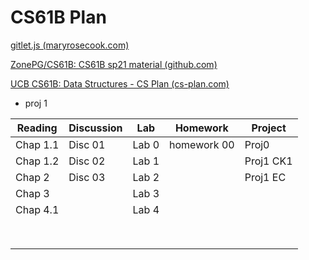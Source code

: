 # CS61B Plan

[gitlet.js (maryrosecook.com)](http://gitlet.maryrosecook.com/docs/gitlet.html) 

[ZonePG/CS61B: CS61B sp21 material (github.com)](https://github.com/ZonePG/CS61B/tree/main) 

[UCB CS61B: Data Structures - CS Plan (cs-plan.com)](https://cs-plan.com/CS基础/课程推荐/算法基础/UCBCS61B/) 



- proj 1

| Reading  | Discussion | Lab   | Homework    | Project   |
| -------- | ---------- | ----- | ----------- | --------- |
| Chap 1.1 | Disc 01    | Lab 0 | homework 00 | Proj0     |
| Chap 1.2 | Disc 02    | Lab 1 |             | Proj1 CK1 |
| Chap 2   | Disc 03    | Lab 2 |             | Proj1 EC  |
| Chap 3   |            | Lab 3 |             |           |
| Chap 4.1 |            | Lab 4 |             |           |
|          |            |       |             |           |
|          |            |       |             |           |
|          |            |       |             |           |
|          |            |       |             |           |
|          |            |       |             |           |
|          |            |       |             |           |
|          |            |       |             |           |
|          |            |       |             |           |

